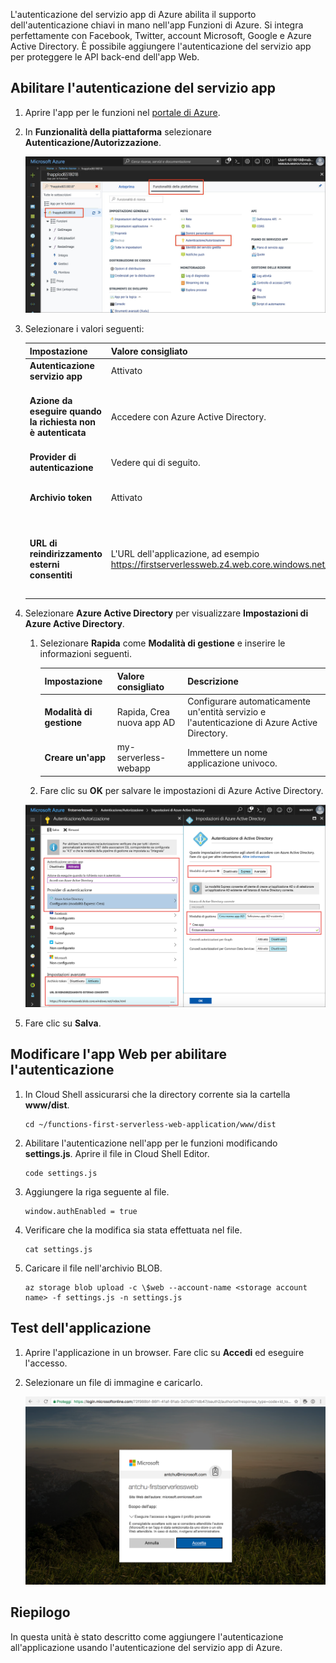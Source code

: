 L'autenticazione del servizio app di Azure abilita il supporto dell'autenticazione chiavi in mano nell'app Funzioni di Azure. Si integra perfettamente con Facebook, Twitter, account Microsoft, Google e Azure Active Directory. È possibile aggiungere l'autenticazione del servizio app per proteggere le API back-end dell'app Web.

## <a name="enable-app-service-authentication"></a>Abilitare l'autenticazione del servizio app

1. Aprire l'app per le funzioni nel [portale di Azure](https://portal.azure.com/?azure-portal=true).

1. In **Funzionalità della piattaforma** selezionare **Autenticazione/Autorizzazione**.

    ![Selezionare Autenticazione e Autorizzazione](../media/6-authorization.jpg)

1. Selezionare i valori seguenti:

    | Impostazione      |  Valore consigliato   | Descrizione                                        |
    | --- | --- | ---|
    | **Autenticazione servizio app** | Attivato | Abilitare l'autenticazione. |
    | **Azione da eseguire quando la richiesta non è autenticata** | Accedere con Azure Active Directory. | Selezionare un metodo di autenticazione configurato (vedere qui di seguito). |
    | **Provider di autenticazione** | Vedere qui di seguito. | Vedere qui di seguito. |
    | **Archivio token** | Attivato | Consente al servizio app di archiviare e gestire i token. |
    | **URL di reindirizzamento esterni consentiti** | L'URL dell'applicazione, ad esempio https://firstserverlessweb.z4.web.core.windows.net/. | URL a cui può essere reindirizzato il servizio app dopo l'autenticazione di un utente. |

1. Selezionare **Azure Active Directory** per visualizzare **Impostazioni di Azure Active Directory**.

    1. Selezionare **Rapida** come **Modalità di gestione** e inserire le informazioni seguenti.

        | Impostazione      |  Valore consigliato   | Descrizione                                        |
        | --- | --- | ---|
        | **Modalità di gestione** | Rapida, Crea nuova app AD | Configurare automaticamente un'entità servizio e l'autenticazione di Azure Active Directory. |
        | **Creare un'app** | my-serverless-webapp | Immettere un nome applicazione univoco. |

    1. Fare clic su **OK** per salvare le impostazioni di Azure Active Directory.

    ![Impostazioni di Autenticazione, Autorizzazione e Azure Active Directory](../media/6-create-aad.png)

1. Fare clic su **Salva**.

## <a name="modify-the-web-app-to-enable-authentication"></a>Modificare l'app Web per abilitare l'autenticazione

1. In Cloud Shell assicurarsi che la directory corrente sia la cartella **www/dist**.

    ```azurecli
    cd ~/functions-first-serverless-web-application/www/dist
    ```

1. Abilitare l'autenticazione nell'app per le funzioni modificando **settings.js**. Aprire il file in Cloud Shell Editor.

    ```azurecli
    code settings.js
    ```

1. Aggiungere la riga seguente al file.

    ```azurecli
    window.authEnabled = true
    ```

1. Verificare che la modifica sia stata effettuata nel file.

    ```azurecli
    cat settings.js
    ```

1. Caricare il file nell'archivio BLOB.

    ```azurecli
    az storage blob upload -c \$web --account-name <storage account name> -f settings.js -n settings.js
    ```

## <a name="test-the-application"></a>Test dell'applicazione

1. Aprire l'applicazione in un browser. Fare clic su **Accedi** ed eseguire l'accesso.

1. Selezionare un file di immagine e caricarlo.

    ![Pagina di accesso](../media/6-aad-auth.png)

## <a name="summary"></a>Riepilogo

In questa unità è stato descritto come aggiungere l'autenticazione all'applicazione usando l'autenticazione del servizio app di Azure.